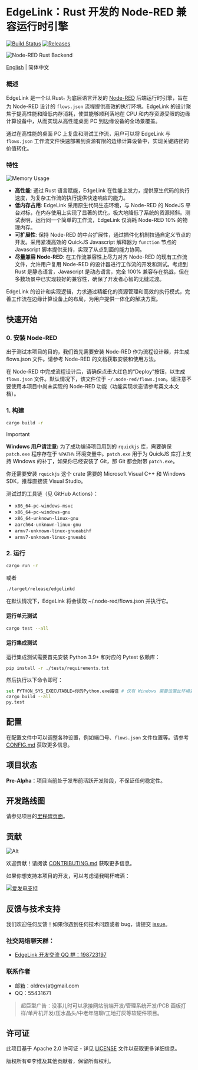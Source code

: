 # EdgeLink：Rust 开发的 Node-RED 兼容运行时引擎
[![Build Status]][actions]
[![Releases](https://img.shields.io/github/release/oldrev/edgelink.svg)](https://github.com/oldrev/edgelink/releases)

[Build Status]: https://img.shields.io/github/actions/workflow/status/oldrev/edgelink/CICD.yml?branch=master
[actions]: https://github.com/oldrev/edgelink/actions?query=branch%3Amaster


![Node-RED Rust Backend](assets/banner.jpg)

[English](README.md) | 简体中文

### 概述

EdgeLink 是一个以 Rust<sub>†</sub> 为底层语言开发的 [Node-RED](https://nodered.org/) 后端运行时引擎，旨在为 Node-RED 设计的 `flows.json` 流程提供高效的执行环境。EdgeLink 的设计聚焦于提高性能和降低内存消耗，使其能够顺利落地在 CPU 和内存资源受限的边缘计算设备中，从而实现从高性能桌面 PC 到边缘设备的全场景覆盖。

通过在高性能的桌面 PC 上复盘和测试工作流，用户可以将 EdgeLink 与 `flows.json` 工作流文件快速部署到资源有限的边缘计算设备中，实现关键路径的价值转化。

### 特性

![Memory Usage](assets/memory.png)

- **高性能**: 通过 Rust 语言赋能，EdgeLink 在性能上发力，提供原生代码的执行速度，为复杂工作流的执行提供快速响应的能力。
- **低内存占用**: EdgeLink 采用原生代码生态环境，与 Node-RED 的 NodeJS 平台对标，在内存使用上实现了显著的优化，极大地降低了系统的资源倾斜。测试表明，运行同一个简单的工作流，EdgeLink 仅消耗 Node-RED 10% 的物理内存。
- **可扩展性**: 保持 Node-RED 的中台扩展性，通过插件化机制拉通自定义节点的开发。采用紧凑高效的 QuickJS Javascript 解释器为 `function` 节点的 Javascript 脚本提供支持，实现了从点到面的能力协同。
- **尽量兼容 Node-RED**: 在工作流兼容性上尽力对齐 Node-RED 的现有工作流文件，允许用户复用 Node-RED 的设计器进行工作流的开发和测试。考虑到 Rust 是静态语言，Javascript 是动态语言，完全 100% 兼容存在挑战，但在多数场景中已实现较好的兼容性，确保了开发者心智的无缝过渡。

EdgeLink 的设计和实现逻辑，力求通过精细化的资源管理和高效的执行模式，完善工作流在边缘计算设备上的布局，为用户提供一体化的解决方案。

## 快速开始

### 0. 安装 Node-RED

出于测试本项目的目的，我们首先需要安装 Node-RED 作为流程设计器，并生成 flows.json 文件。请参考 Node-RED 的文档获取安装和使用方法。

在 Node-RED 中完成流程设计后，请确保点击大红色的“Deploy”按钮，以生成 `flows.json` 文件。默认情况下，该文件位于 `~/.node-red/flows.json`。请注意不要使用本项目中尚未实现的 Node-RED 功能（功能实现状态请参考英文本文档）。

### 1. 构建

```bash
cargo build -r
```


> [!IMPORTANT]
> **Windows 用户请注意:**
> 为了成功编译项目用到的 `rquickjs` 库，需要确保 `patch.exe` 程序存在于 `%PATH%` 环境变量中。`patch.exe` 用于为 QuickJS 库打上支持 Windows 的补丁，如果你已经安装了 Git，那 Git 都会附带 `patch.exe`。
>
> 你还需要安装 `rquickjs` 这个 crate 需要的 Microsoft Visual C++ 和 Windows SDK，推荐直接装 Visual Studio。

测试过的工具链（见 GitHub Actions）：

* `x86_64-pc-windows-msvc`
* `x86_64-pc-windows-gnu`
* `x86_64-unknown-linux-gnu`
* `aarch64-unknown-linux-gnu`
* `armv7-unknown-linux-gnueabihf`
* `armv7-unknown-linux-gnueabi`

### 2. 运行

```bash
cargo run -r
```

或者

```bash
./target/release/edgelinkd
```

在默认情况下，EdgeLink 将会读取 ~/.node-red/flows.json 并执行它。

#### 运行单元测试

```bash
cargo test --all
```

#### 运行集成测试

运行集成测试需要首先安装 Python 3.9+ 和对应的 Pytest 依赖库：

```bash
pip install -r ./tests/requirements.txt
```

然后执行以下命令即可：

```bash
set PYTHON_SYS_EXECUTABLE=你的Python.exe路径 # 仅有 Windows 需要设置此环境变量
cargo build --all
py.test
```


## 配置

在配置文件中可以调整各种设置，例如端口号、`flows.json` 文件位置等。请参考 [CONFIG.md](docs/CONFIG.md) 获取更多信息。

## 项目状态

**Pre-Alpha**：项目当前处于发布前活跃开发阶段，不保证任何稳定性。

## 开发路线图

请参见项目的[里程碑页面](https://github.com/oldrev/edgelink/milestones)。

## 贡献

![Alt](https://repobeats.axiom.co/api/embed/cd18a784e88be20d79778703bda8858523c4257e.svg "Repobeats analytics image")

欢迎贡献！请阅读 [CONTRIBUTING.md](.github/CONTRIBUTING.md) 获取更多信息。

如果你想支持本项目的开发，可以考虑请我喝杯啤酒：

[![爱发电支持](assets/aifadian.jpg)](https://afdian.com/a/mingshu)

## 反馈与技术支持

我们欢迎任何反馈！如果你遇到任何技术问题或者 bug，请提交 [issue](https://github.com/edge-link/edgelink/issues)。

### 社交网络聊天群：

* [EdgeLink 开发交流 QQ 群：198723197](http://qm.qq.com/cgi-bin/qm/qr?_wv=1027&k=o3gEbpSHbFB6xjtC1Pm2mu0gZG62JNyr&authKey=D1qG9o0Nm%2FlDM8TQJXjr0aYluQ2TQp52wM9RDbNj83jzOy5OpCbHkwEI96SMMJxd&noverify=0&group_code=198723197)

### 联系作者

- 邮箱：oldrev(at)gmail.com
- QQ：55431671

> 超巨型广告：没事儿时可以承接网站前端开发/管理系统开发/PCB 画板打样/单片机开发/压水晶头/中老年陪聊/工地打灰等软硬件项目。

## 许可证

此项目基于 Apache 2.0 许可证 - 详见 [LICENSE](LICENSE) 文件以获取更多详细信息。

版权所有©李维及其他贡献者，保留所有权利。